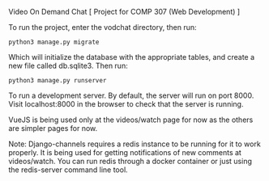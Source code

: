 Video On Demand Chat [ Project for COMP 307 (Web Development) ]

To run the project, enter the vodchat directory, then run:

    python3 manage.py migrate

Which will initialize the database with the appropriate tables, and create a new file called db.sqlite3. Then run:

    python3 manage.py runserver

To run a development server. By default, the server will run on port 8000. Visit localhost:8000 in the browser to check that the server is running.

VueJS is being used only at the videos/watch page for now as the others are simpler pages for now.

Note: Django-channels requires a redis instance to be running for it to work properly. It is being used for getting notifications of new comments at videos/watch. You can run redis through a docker container or just using the redis-server command line tool.
